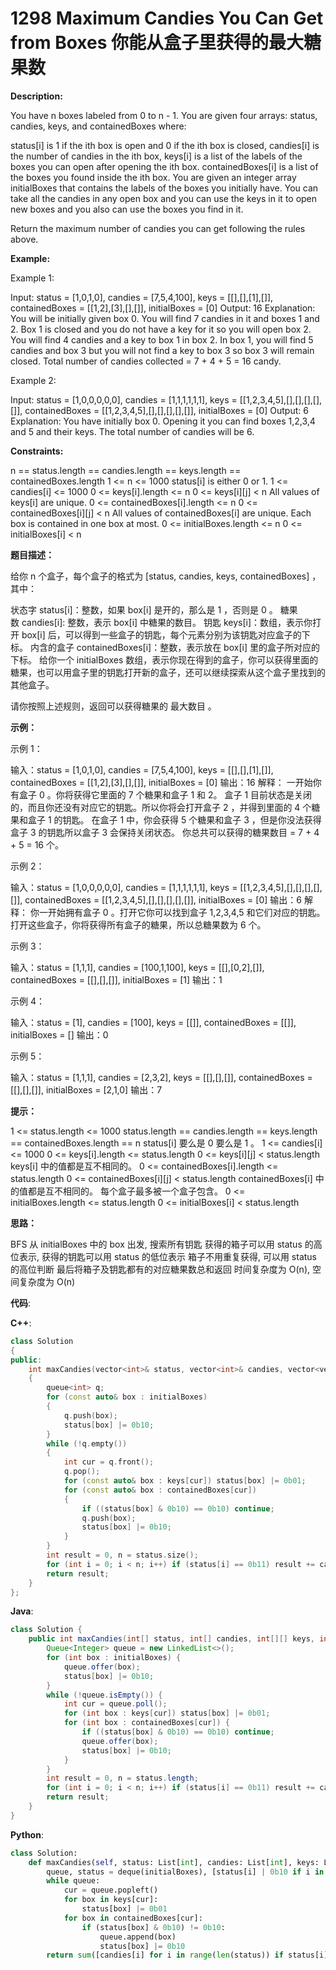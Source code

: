 # 1298 Maximum Candies You Can Get from Boxes 你能从盒子里获得的最大糖果数

__Description:__

You have n boxes labeled from 0 to n - 1. You are given four arrays: status, candies, keys, and containedBoxes where:

status[i] is 1 if the ith box is open and 0 if the ith box is closed,
candies[i] is the number of candies in the ith box,
keys[i] is a list of the labels of the boxes you can open after opening the ith box.
containedBoxes[i] is a list of the boxes you found inside the ith box.
You are given an integer array initialBoxes that contains the labels of the boxes you initially have. You can take all the candies in any open box and you can use the keys in it to open new boxes and you also can use the boxes you find in it.

Return the maximum number of candies you can get following the rules above.

__Example:__

Example 1:

Input: status = [1,0,1,0], candies = [7,5,4,100], keys = [[],[],[1],[]], containedBoxes = [[1,2],[3],[],[]], initialBoxes = [0]
Output: 16
Explanation: You will be initially given box 0. You will find 7 candies in it and boxes 1 and 2.
Box 1 is closed and you do not have a key for it so you will open box 2. You will find 4 candies and a key to box 1 in box 2.
In box 1, you will find 5 candies and box 3 but you will not find a key to box 3 so box 3 will remain closed.
Total number of candies collected = 7 + 4 + 5 = 16 candy.

Example 2:

Input: status = [1,0,0,0,0,0], candies = [1,1,1,1,1,1], keys = [[1,2,3,4,5],[],[],[],[],[]], containedBoxes = [[1,2,3,4,5],[],[],[],[],[]], initialBoxes = [0]
Output: 6
Explanation: You have initially box 0. Opening it you can find boxes 1,2,3,4 and 5 and their keys.
The total number of candies will be 6.

__Constraints:__

n == status.length == candies.length == keys.length == containedBoxes.length
1 <= n <= 1000
status[i] is either 0 or 1.
1 <= candies[i] <= 1000
0 <= keys[i].length <= n
0 <= keys\[i][j] < n
All values of keys[i] are unique.
0 <= containedBoxes[i].length <= n
0 <= containedBoxes\[i][j] < n
All values of containedBoxes[i] are unique.
Each box is contained in one box at most.
0 <= initialBoxes.length <= n
0 <= initialBoxes[i] < n

__题目描述：__

给你 n 个盒子，每个盒子的格式为 [status, candies, keys, containedBoxes] ，其中：

状态字 status[i]：整数，如果 box[i] 是开的，那么是 1 ，否则是 0 。
糖果数 candies[i]: 整数，表示 box[i] 中糖果的数目。
钥匙 keys[i]：数组，表示你打开 box[i] 后，可以得到一些盒子的钥匙，每个元素分别为该钥匙对应盒子的下标。
内含的盒子 containedBoxes[i]：整数，表示放在 box[i] 里的盒子所对应的下标。
给你一个 initialBoxes 数组，表示你现在得到的盒子，你可以获得里面的糖果，也可以用盒子里的钥匙打开新的盒子，还可以继续探索从这个盒子里找到的其他盒子。

请你按照上述规则，返回可以获得糖果的 最大数目 。

__示例：__

示例 1：

输入：status = [1,0,1,0], candies = [7,5,4,100], keys = [[],[],[1],[]], containedBoxes = [[1,2],[3],[],[]], initialBoxes = [0]
输出：16
解释：
一开始你有盒子 0 。你将获得它里面的 7 个糖果和盒子 1 和 2。
盒子 1 目前状态是关闭的，而且你还没有对应它的钥匙。所以你将会打开盒子 2 ，并得到里面的 4 个糖果和盒子 1 的钥匙。
在盒子 1 中，你会获得 5 个糖果和盒子 3 ，但是你没法获得盒子 3 的钥匙所以盒子 3 会保持关闭状态。
你总共可以获得的糖果数目 = 7 + 4 + 5 = 16 个。

示例 2：

输入：status = [1,0,0,0,0,0], candies = [1,1,1,1,1,1], keys = [[1,2,3,4,5],[],[],[],[],[]], containedBoxes = [[1,2,3,4,5],[],[],[],[],[]], initialBoxes = [0]
输出：6
解释：
你一开始拥有盒子 0 。打开它你可以找到盒子 1,2,3,4,5 和它们对应的钥匙。
打开这些盒子，你将获得所有盒子的糖果，所以总糖果数为 6 个。

示例 3：

输入：status = [1,1,1], candies = [100,1,100], keys = [[],[0,2],[]], containedBoxes = [[],[],[]], initialBoxes = [1]
输出：1

示例 4：

输入：status = [1], candies = [100], keys = [[]], containedBoxes = [[]], initialBoxes = []
输出：0

示例 5：

输入：status = [1,1,1], candies = [2,3,2], keys = [[],[],[]], containedBoxes = [[],[],[]], initialBoxes = [2,1,0]
输出：7

__提示：__

1 <= status.length <= 1000
status.length == candies.length == keys.length == containedBoxes.length == n
status[i] 要么是 0 要么是 1 。
1 <= candies[i] <= 1000
0 <= keys[i].length <= status.length
0 <= keys\[i][j] < status.length
keys[i] 中的值都是互不相同的。
0 <= containedBoxes[i].length <= status.length
0 <= containedBoxes\[i][j] < status.length
containedBoxes[i] 中的值都是互不相同的。
每个盒子最多被一个盒子包含。
0 <= initialBoxes.length <= status.length
0 <= initialBoxes[i] < status.length

__思路：__

BFS
从 initialBoxes 中的 box 出发, 搜索所有钥匙
获得的箱子可以用 status 的高位表示, 获得的钥匙可以用 status 的低位表示
箱子不用重复获得, 可以用 status 的高位判断
最后将箱子及钥匙都有的对应糖果数总和返回
时间复杂度为 O(n), 空间复杂度为 O(n)

__代码__:

__C++__:

```C++
class Solution 
{
public:
    int maxCandies(vector<int>& status, vector<int>& candies, vector<vector<int>>& keys, vector<vector<int>>& containedBoxes, vector<int>& initialBoxes) 
    {
        queue<int> q;
        for (const auto& box : initialBoxes)
        {
            q.push(box);
            status[box] |= 0b10;
        }
        while (!q.empty())
        {
            int cur = q.front();
            q.pop();
            for (const auto& box : keys[cur]) status[box] |= 0b01;
            for (const auto& box : containedBoxes[cur])
            {
                if ((status[box] & 0b10) == 0b10) continue;
                q.push(box);
                status[box] |= 0b10;
            }
        }
        int result = 0, n = status.size();
        for (int i = 0; i < n; i++) if (status[i] == 0b11) result += candies[i];
        return result;
    }
};
```

__Java__:

```Java
class Solution {
    public int maxCandies(int[] status, int[] candies, int[][] keys, int[][] containedBoxes, int[] initialBoxes) {
        Queue<Integer> queue = new LinkedList<>();
        for (int box : initialBoxes) {
            queue.offer(box);
            status[box] |= 0b10;
        }
        while (!queue.isEmpty()) {
            int cur = queue.poll();
            for (int box : keys[cur]) status[box] |= 0b01;
            for (int box : containedBoxes[cur]) {
                if ((status[box] & 0b10) == 0b10) continue;
                queue.offer(box);
                status[box] |= 0b10;
            }
        }
        int result = 0, n = status.length;
        for (int i = 0; i < n; i++) if (status[i] == 0b11) result += candies[i];
        return result;
    }
}
```

__Python__:

```Python
class Solution:
    def maxCandies(self, status: List[int], candies: List[int], keys: List[List[int]], containedBoxes: List[List[int]], initialBoxes: List[int]) -> int:
        queue, status = deque(initialBoxes), [status[i] | 0b10 if i in set(initialBoxes) else status[i] for i in range(len(status))]
        while queue:
            cur = queue.popleft()
            for box in keys[cur]:
                status[box] |= 0b01
            for box in containedBoxes[cur]:
                if (status[box] & 0b10) != 0b10:
                    queue.append(box)
                    status[box] |= 0b10
        return sum([candies[i] for i in range(len(status)) if status[i] == 0b11])
```
